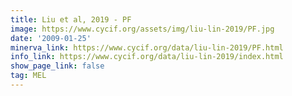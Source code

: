 ```yaml
---
title: Liu et al, 2019 - PF
image: https://www.cycif.org/assets/img/liu-lin-2019/PF.jpg
date: '2009-01-25'
minerva_link: https://www.cycif.org/data/liu-lin-2019/PF.html
info_link: https://www.cycif.org/data/liu-lin-2019/index.html
show_page_link: false
tag: MEL
---
```

